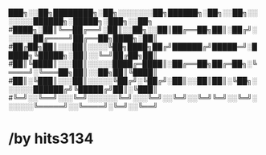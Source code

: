 ███╗░░██╗████████╗░██╗░░░░░░░██╗██████╗░██╗░░██╗░░░░░░░██████╗░█████╗░███╗░░██╗
#████╗░██║╚══██╔══╝░██║░░██╗░░██║██╔══██╗██║░██╔╝░░░░░░██╔════╝██╔══██╗████╗░██║
#██╔██╗██║░░░██║░░░░╚██╗████╗██╔╝██████╔╝█████═╝░█████╗╚█████╗░██║░░╚═╝██╔██╗██║
#██║╚████║░░░██║░░░░░████╔═████║░██╔══██╗██╔═██╗░╚════╝░╚═══██╗██║░░██╗██║╚████║
#██║░╚███║░░░██║░░░░░╚██╔╝░╚██╔╝░██║░░██║██║░╚██╗░░░░░░██████╔╝╚█████╔╝██║░╚███║
#╚═╝░░╚══╝░░░╚═╝░░░░░░╚═╝░░░╚═╝░░╚═╝░░╚═╝╚═╝░░╚═╝░░░░░░╚═════╝░░╚════╝░╚═╝░░╚══╝
#                                  /by hits3134
